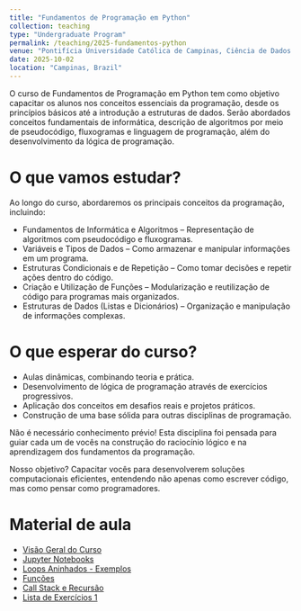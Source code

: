 ```yaml
---
title: "Fundamentos de Programação em Python"
collection: teaching
type: "Undergraduate Program"
permalink: /teaching/2025-fundamentos-python
venue: "Pontifícia Universidade Católica de Campinas, Ciência de Dados e Inteligência Artificial"
date: 2025-10-02
location: "Campinas, Brazil"
---
```


O curso de Fundamentos de Programação em Python tem como objetivo capacitar os alunos nos conceitos essenciais da programação, desde os princípios básicos até a introdução a estruturas de dados. Serão abordados conceitos fundamentais de informática, descrição de algoritmos por meio de pseudocódigo, fluxogramas e linguagem de programação, além do desenvolvimento da lógica de programação. 

# O que vamos estudar?

Ao longo do curso, abordaremos os principais conceitos da programação, incluindo:

- Fundamentos de Informática e Algoritmos – Representação de algoritmos com pseudocódigo e fluxogramas.
- Variáveis e Tipos de Dados – Como armazenar e manipular informações em um programa.
- Estruturas Condicionais e de Repetição – Como tomar decisões e repetir ações dentro do código.
- Criação e Utilização de Funções – Modularização e reutilização de código para programas mais organizados.
- Estruturas de Dados (Listas e Dicionários) – Organização e manipulação de informações complexas.

# O que esperar do curso?

- Aulas dinâmicas, combinando teoria e prática.
- Desenvolvimento de lógica de programação através de exercícios progressivos.
- Aplicação dos conceitos em desafios reais e projetos práticos.
- Construção de uma base sólida para outras disciplinas de programação.

Não é necessário conhecimento prévio! Esta disciplina foi pensada para guiar cada um de vocês na construção do raciocínio lógico e na aprendizagem dos fundamentos da programação.

Nosso objetivo? Capacitar vocês para desenvolverem soluções computacionais eficientes, entendendo não apenas como escrever código, mas como pensar como programadores.


# Material de aula

- [Visão Geral do Curso](https://denmartins.github.io/files/lectures/01-FP-VisaoGeral.pdf)
- [Jupyter Notebooks](https://denmartins.github.io/fundamentos-python-book)
- [Loops Aninhados - Exemplos](https://denmartins.github.io/files/lectures/FP-Exercicios-Loop-Aninhados.pdf)
- [Funções](https://denmartins.github.io/files/lectures/05-FP-Funcoes.pdf)
- [Call Stack e Recursão](https://denmartins.github.io/files/lectures/06-FP-CallStack-Recursao.pdf)
- [Lista de Exercícios 1](https://denmartins.github.io/files/lectures/FP-Lista-1.pdf)
